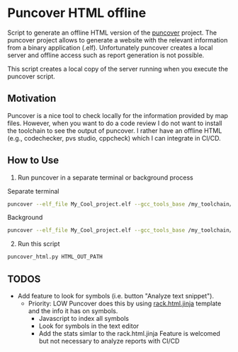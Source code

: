 # Puncover HTML offline

Script to generate an offline HTML version of the [puncover](https://github.com/HBehrens/puncover) project. 
The puncover project allows to generate a website with the relevant information from a binary application (.elf). 
Unfortunately puncover creates a local server and offline access such as report generation is not possible. 

This script creates a local copy of the server running when you execute the puncover script.

## Motivation

Puncover is a nice tool to check locally for the information provided by map files. However, when you want to do a code review I do not want
to install the toolchain to see the output of puncover. I rather have an offline  HTML (e.g., codechecker, pvs studio, cppcheck) which I can
integrate in CI/CD.

## How to Use

1. Run puncover in a separate terminal or background process

Separate terminal

```bash
puncover --elf_file My_Cool_project.elf --gcc_tools_base /my_toolchain/bin/arm-none-eabi-
```

Background 

```bash
puncover --elf_file My_Cool_project.elf --gcc_tools_base /my_toolchain/bin/arm-none-eabi- &
```

2. Run this script

```bash
puncover_html.py HTML_OUT_PATH
```

## TODOS

- Add feature to look for symbols (i.e. button "Analyze text snippet"). 
   - Priority: LOW
     Puncover does this by using [rack.html.jinja](https://github.com/HBehrens/puncover/blob/3ca21079d1cda26e49070a38e75a473a1109859b/puncover/renderers.py#L342) template and the info it has on symbols.
     - Javascript to index all symbols
     - Look for symbols in the text editor
     - Add the stats simlar to the rack.html.jinja 
     Feature is welcomed but not necessary to analyze reports with CI/CD


